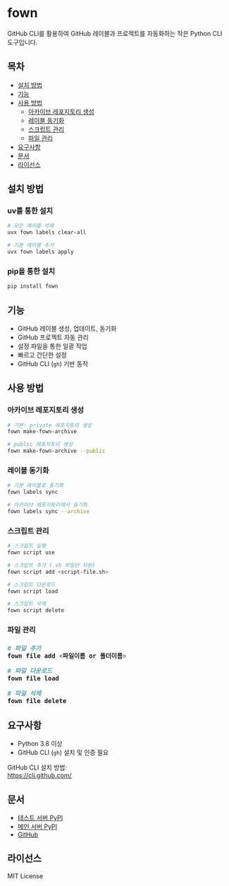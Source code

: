 
# fown

GitHub CLI를 활용하여 GitHub 레이블과 프로젝트를 자동화하는 작은 Python CLI 도구입니다.

## 목차
- [설치 방법](#설치-방법)
- [기능](#기능)
- [사용 방법](#사용-방법)
  - [아카이브 레포지토리 생성](#아카이브-레포지토리-생성)
  - [레이블 동기화](#레이블-동기화)
  - [스크립트 관리](#스크립트-관리)
  - [파일 관리](#파일-관리)
- [요구사항](#요구사항)
- [문서](#문서)
- [라이선스](#라이선스)

<h2 id="설치-방법">설치 방법</h2>  

### uv를 통한 설치
```bash
# 모든 레이블 삭제
uvx fown labels clear-all

# 기본 레이블 추가
uvx fown labels apply
```

### pip을 통한 설치
```bash
pip install fown
```

<h2 id="기능">기능</h2>

- GitHub 레이블 생성, 업데이트, 동기화
- GitHub 프로젝트 자동 관리
- 설정 파일을 통한 일괄 작업
- 빠르고 간단한 설정
- GitHub CLI (`gh`) 기반 동작

<h2 id="사용-방법">사용 방법</h2>

<h3 id="아카이브-레포지토리-생성">아카이브 레포지토리 생성</h3>  

```bash
# 기본: private 레포지토리 생성
fown make-fown-archive

# public 레포지토리 생성
fown make-fown-archive --public
```

<h3 id="레이블-동기화">레이블 동기화</h3>  

```bash
# 기본 레이블로 동기화
fown labels sync

# 아카이브 레포지토리에서 동기화
fown labels sync --archive
```

<h3 id="스크립트-관리">스크립트 관리</h3>  

```bash
# 스크립트 실행
fown script use

# 스크립트 추가 (.sh 파일만 지원)
fown script add <script-file.sh>

# 스크립트 다운로드
fown script load

# 스크립트 삭제
fown script delete
```

<h3 id="파일-관리">파일 관리<h3>  

```bash
# 파일 추가
fown file add <파일이름 or 폴더이름>

# 파일 다운로드
fown file load

# 파일 삭제
fown file delete
```


<h2 id="요구사항">요구사항</h2>  

- Python 3.8 이상
- GitHub CLI (`gh`) 설치 및 인증 필요

GitHub CLI 설치 방법:  
https://cli.github.com/

<h2 id="문서">문서</h2>  

- [테스트 서버 PyPI](https://test.pypi.org/project/fown/)
- [메인 서버 PyPI](https://pypi.org/project/fown/)
- [GitHub](https://github.com/bamjun/fown)

<h2 id="라이선스">라이선스</h2>  

MIT License
